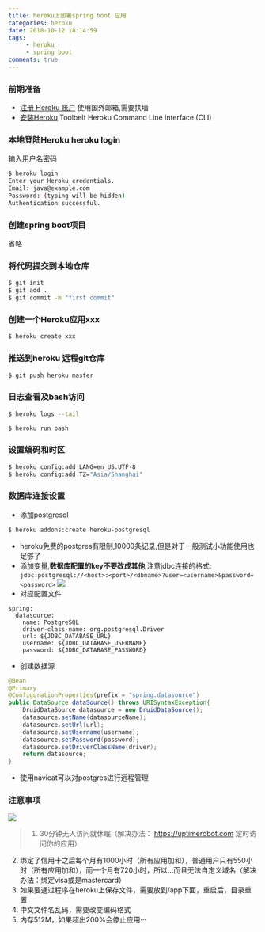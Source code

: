 ```yaml
---
title: heroku上部署spring boot 应用
categories: heroku
date: 2018-10-12 18:14:59
tags: 
     - heroku
     - spring boot
comments: true
---
```


### 前期准备

- [注册 Heroku 账户](https://signup.heroku.com/dc) 使用国外邮箱,需要扶墙
- [安装Heroku](https://devcenter.heroku.com/articles/heroku-cli) Toolbelt Heroku Command Line Interface (CLI)

<!-- more -->

### 本地登陆Heroku heroku login 

输入用户名密码

``` bash
$ heroku login
Enter your Heroku credentials.
Email: java@example.com
Password: (typing will be hidden)
Authentication successful.
```

### 创建spring boot项目

省略

### 将代码提交到本地仓库

``` bash
$ git init
$ git add .
$ git commit -m "first commit"
```

### 创建一个Heroku应用xxx

``` bash
$ heroku create xxx
```

### 推送到heroku 远程git仓库

```bash
$ git push heroku master
```

### 日志查看及bash访问

```bash
$ heroku logs --tail
```
```bash
$ heroku run bash
```

### 设置编码和时区

```bash
$ heroku config:add LANG=en_US.UTF-8
$ heroku config:add TZ="Asia/Shanghai"
```

### 数据库连接设置

- 添加postgresql
```bash
$ heroku addons:create heroku-postgresql
```

- heroku免费的postgres有限制,10000条记录,但是对于一般测试小功能使用也足够了
- 添加变量,**数据库配置的key不要改成其他**,注意jdbc连接的格式: `jdbc:postgresql://<host>:<port>/<dbname>?user=<username>&password=<password>`
![](https://fastly.jsdelivr.net/gh/libsgh/blog/themes/material-x/source/img/article/6b162853ly1fynpfo2nobj20re0e6ab6.jpg)
- 对应配置文件
```
spring:
  datasource:
    name: PostgreSQL
    driver-class-name: org.postgresql.Driver
    url: ${JDBC_DATABASE_URL}
    username: ${JDBC_DATABASE_USERNAME}
    password: ${JDBC_DATABASE_PASSWORD}
```
- 创建数据源
```java
@Bean
@Primary
@ConfigurationProperties(prefix = "spring.datasource")
public DataSource dataSource() throws URISyntaxException{
	DruidDataSource datasource = new DruidDataSource();
	datasource.setName(datasourceName);
	datasource.setUrl(url);
	datasource.setUsername(username);
	datasource.setPassword(password);
	datasource.setDriverClassName(driver);
    return datasource;
}
```

- 使用navicat可以对postgres进行远程管理


### 注意事项

![](https://fastly.jsdelivr.net/gh/libsgh/blog/themes/material-x/source/img/article/6b162853ly1fw5lt1u95fj20bo0l4wfg.jpg)

>1. 30分钟无人访问就休眠（解决办法： https://uptimerobot.com 定时访问你的应用）
2. 绑定了信用卡之后每个月有1000小时（所有应用加和），普通用户只有550小时（所有应用加和），而一个月有720小时，所以...而且无法自定义域名（解决办法：绑定visa或是mastercard）
3. 如果要通过程序在heroku上保存文件，需要放到/app下面，重启后，目录重置
4. 中文文件名乱码，需要改变编码格式
5. 内存512M，如果超出200%会停止应用···

